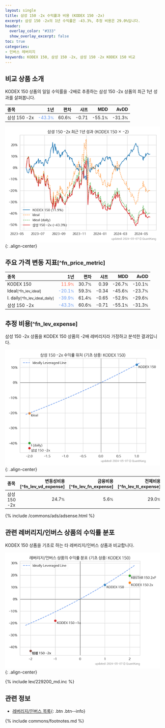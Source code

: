 ```yaml
---
layout: single
title: 삼성 150 -2x 수익률과 비용 (KODEX 150 -2x)
excerpt: 삼성 150 -2x의 1년 수익률은 -43.3%, 추정 비용은 29.0%입니다.
header:
  overlay_color: "#333"
  show_overlay_excerpt: false
toc: true
categories:
- 인버스 레버리지
keywords: KODEX 150, 삼성 150 -2x, 삼성 150 -2x KODEX 150 비교
---
```


## 비교 상품 소개


KODEX 150 상품의 일일 수익률을 -2배로 추종하는 삼성 150 -2x 상품의 최근 1년 성과를 살펴봅니다.





| **종목** | **1년** | **편차** | **샤프** | **MDD** | **AvDD** |
| :------------ | ------: | -----------: | -------: | ------: | -------: |
| 삼성 150 -2x | <span style="color: cornflowerblue">-43.3<small>%</small></span> | 60.6<small>%</small> | -0.71 | -55.1<small>%</small> | -31.3<small>%</small> |

<!-- more -->


![삼성 150 -2x](/lev/images/530107.png){: .align-center}


## 주요 가격 변동 지표<small>[^fn_price_metric]</small>


| **종목** | **1년** | **편차** | **샤프** | **MDD** | **AvDD** |
| :------------ | ------: | -----------: | -------: | ------: | -------: |
| KODEX 150 | <span style="color: tomato">11.9<small>%</small></span> | 30.7<small>%</small> | 0.39 | -26.7<small>%</small> | -10.1<small>%</small> |
| Ideal<small>[^fn_lev_ideal]</small> | <span style="color: cornflowerblue">-20.1<small>%</small></span> | 59.3<small>%</small> | -0.34 | -45.6<small>%</small> | -23.7<small>%</small> |
| I. daily<small>[^fn_lev_ideal_daily]</small> | <span style="color: cornflowerblue">-39.9<small>%</small></span> | 61.4<small>%</small> | -0.65 | -52.9<small>%</small> | -29.6<small>%</small> |
| 삼성 150 -2x | <span style="color: cornflowerblue">-43.3<small>%</small></span> | 60.6<small>%</small> | -0.71 | -55.1<small>%</small> | -31.3<small>%</small> |


## 추정 비용<small>[^fn_lev_expense]</small><a id="expense"></a>

삼성 150 -2x 상품을 KODEX 150 상품의 -2배 레버리지라 가정하고 분석한 결과입니다.

![삼성 150 -2x](/lev/images/530107_ideal.png){: .align-center}

| **종목** | **변동성비용**[^fn_lev_vd_expense] | **금융비용**[^fn_lev_fn_expense] | **전체비용**[^fn_lev_tt_expense] |
| :------------ | ------: | -----------: | -------: |
| 삼성 150 -2x | 24.7<small>%</small> | 5.6<small>%</small> | 29.0<small>%</small> |

{% include /commons/ads/adsense.html %}



## 관련 레버리지/인버스 상품의 수익률 분포

KODEX 150 상품을 기초로 하는 타 레버리지/인버스 상품과 비교합니다.

![KODEX 150](/lev/images/229200_ideal.png){: .align-center}

{% include lev/229200_md.inc %}


## 관련 정보

- [레버리지/인버스 목록](/lev/){: .btn .btn--info}

{% include commons/footnotes.md %}